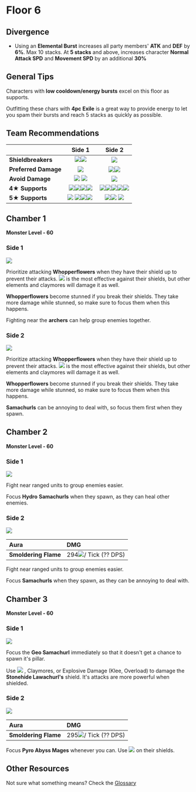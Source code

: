 # Floor 6

## Divergence

* Using an **Elemental Burst** increases all party members' **ATK** and **DEF** by **6%**. Max 10 stacks. At **5 stacks** and above, increases character **Normal Attack SPD** and **Movement SPD** by an additional **30%**

## General Tips

Characters with **low cooldown/energy bursts** excel on this floor as supports. 

Outfitting these chars with **4pc Exile** is a great way to provide energy to let you spam their bursts and reach 5 stacks as quickly as possible.

## Team Recommendations

|  | Side 1 | Side 2 |
| :--- | :---: | :---: |
| **Shieldbreakers** |  ​​![](https://firebasestorage.googleapis.com/v0/b/gitbook-28427.appspot.com/o/assets%2F-MVAGyyACcSzyzfmgy7f%2Fsync%2F485abc41b72e4fb75fd6cf1b2c21d83a5da9a05c.png?generation=1615182625871961&alt=media)![](../../.gitbook/assets/geo_small.png)  | ![](../../.gitbook/assets/hydro_small.png)  |
| **Preferred Damage** | ![](../../.gitbook/assets/pyro_small.png)  | ![](../../.gitbook/assets/hydro_small.png)![](../../.gitbook/assets/cryo_small.png)  |
| **Avoid Damage** |  ​​![](../../.gitbook/assets/geo_small.png) ![](../../.gitbook/assets/physical_small.png) | ![](../../.gitbook/assets/pyro_small.png)  |
| **4**★ **Supports** |  ​​![](https://firebasestorage.googleapis.com/v0/b/gitbook-28427.appspot.com/o/assets%2F-MVAGyyACcSzyzfmgy7f%2F-MVKTPJXzkfD7cQl9kZr%2F-MVK_BSWgxb2kRAIvYGt%2FUI_AvatarIcon_Amber.png?alt=media&token=5ed44853-bcab-47df-af93-e6c4f69de461)![](../../.gitbook/assets/ui_avataricon_bennett.png)![](../../.gitbook/assets/ui_avataricon_noelle.png)​​![](../../.gitbook/assets/ui_avataricon_xinyan.png) |  ​​![](../../.gitbook/assets/ui_avataricon_barbara.png)![](https://firebasestorage.googleapis.com/v0/b/gitbook-28427.appspot.com/o/assets%2F-MVAGyyACcSzyzfmgy7f%2F-MVKTPJXzkfD7cQl9kZr%2F-MVKcpeGJrAE15sALW54%2FUI_AvatarIcon_Chongyun.png?alt=media&token=6d987220-a265-41df-9f04-b43697a17ef7)![](../../.gitbook/assets/ui_avataricon_kaeya.png)​![](../../.gitbook/assets/ui_avataricon_rosaria.png)![](../../.gitbook/assets/ui_avataricon_xingqiu.png) |
| **5**★ **Supports** |  ​​![](../../.gitbook/assets/ui_avataricon_albedo.png) ​![](../../.gitbook/assets/ui_avataricon_zhongli.png)![](../../.gitbook/assets/ui_avataricon_lumine.png)​​![](../../.gitbook/assets/ui_avataricon_venti.png) ​​ |  ​​![](../../.gitbook/assets/ui_avataricon_albedo.png)![](../../.gitbook/assets/ui_avataricon_ganyu.png)  ​​![](../../.gitbook/assets/ui_avataricon_lumine.png)​​ |

## Chamber 1

**Monster Level - 60**

### Side 1

![](../../.gitbook/assets/6-1-1.png)

Prioritize attacking **Whopperflowers** when they have their shield up to prevent their attacks. ![](../../.gitbook/assets/pyro_small.png) is the most effective against their shields, but other elements and claymores will damage it as well. 

**Whopperflowers** become stunned if you break their shields. They take more damage while stunned, so make sure to focus them when this happens.

Fighting near the **archers** can help group enemies together.

### Side 2

![](../../.gitbook/assets/6-1-2.png)

Prioritize attacking **Whopperflowers** when they have their shield up to prevent their attacks. ![](../../.gitbook/assets/hydro_small.png) is the most effective against their shields, but other elements and claymores will damage it as well. 

**Whopperflowers** become stunned if you break their shields. They take more damage while stunned, so make sure to focus them when this happens.

**Samachurls** can be annoying to deal with, so focus them first when they spawn.

## **Chamber 2**

**Monster Level - 60**

### Side 1

![](../../.gitbook/assets/6-2-1.png)

Fight near ranged units to group enemies easier.

Focus **Hydro** **Samachurls** when they spawn, as they can heal other enemies.

### Side 2

![](../../.gitbook/assets/6-2-2.png)

| Aura | DMG |
| :--- | :--- |
| **Smoldering Flame** | 294![](../../.gitbook/assets/pyro_small.png)/ Tick \(?? DPS\) |

Fight near ranged units to group enemies easier.

Focus **Samachurls** when they spawn, as they can be annoying to deal with.

## **Chamber 3**

**Monster Level - 60**

### Side 1

![](../../.gitbook/assets/6-3-1.png)

Focus the **Geo Samachurl** immediately so that it doesn't get a chance to spawn it's pillar.

Use ![](../../.gitbook/assets/geo_small.png) , Claymores, or Explosive Damage \(Klee, Overload\) to damage the **Stonehide Lawachurl's** shield. It's attacks are more powerful when shielded.

### Side 2

![](../../.gitbook/assets/6-3-2.png)

| Aura | DMG |
| :--- | :--- |
| **Smoldering Flame** | 295![](../../.gitbook/assets/pyro_small.png)/ Tick \(?? DPS\) |

Focus **Pyro Abyss Mages** whenever you can. Use ![](../../.gitbook/assets/hydro_small.png) on their shields.

## Other Resources

Not sure what something means? Check the [Glossary](../glossary.md)

